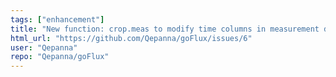 ```yaml
---
tags: ["enhancement"]
title: "New function: crop.meas to modify time columns in measurement data sets "
html_url: "https://github.com/Qepanna/goFlux/issues/6"
user: "Qepanna"
repo: "Qepanna/goFlux"
---
```


